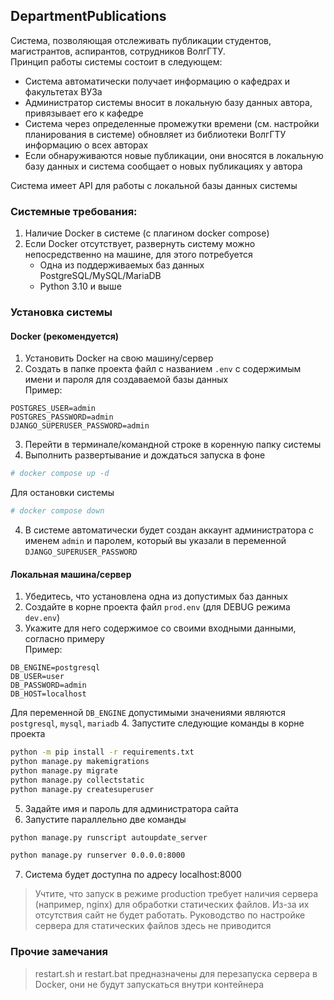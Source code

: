 ## DepartmentPublications
Система, позволяющая отслеживать публикации студентов, магистрантов, аспирантов, сотрудников ВолгГТУ.   
Принцип работы системы состоит в следующем:   
- Система автоматически получает информацию о кафедрах и факультетах ВУЗа
- Администратор системы вносит в локальную базу данных автора, привязывает его к кафедре
- Система через определенные промежутки времени (см. настройки планирования в системе) обновляет из библиотеки ВолгГТУ информацию о всех авторах
- Если обнаруживаются новые публикации, они вносятся в локальную базу данных и система сообщает о новых публикациях у автора


Система имеет API для работы с локальной базы данных системы 


### Системные требования:
1. Наличие Docker в системе (с плагином docker compose)
2. Если Docker отсутствует, развернуть систему можно непосредственно на машине, для этого потребуется
   - Одна из поддерживаемых баз данных PostgreSQL/MySQL/MariaDB
   - Python 3.10 и выше

### Установка системы

#### Docker (рекомендуется)
1. Установить Docker на свою машину/сервер
2. Создать в папке проекта файл с названием `.env` c содержимым имени и пароля для создаваемой базы данных    
Пример:
```env
POSTGRES_USER=admin
POSTGRES_PASSWORD=admin
DJANGO_SUPERUSER_PASSWORD=admin
```
3. Перейти в терминале/командной строке в коренную папку системы
3. Выполнить развертывание и дождаться запуска в фоне
```bash
# docker compose up -d
```
Для остановки системы
```bash
# docker compose down
```
4. В системе автоматически будет создан аккаунт администратора с именем `admin` и паролем, который вы указали в переменной `DJANGO_SUPERUSER_PASSWORD`

#### Локальная машина/сервер
1. Убедитесь, что установлена одна из допустимых баз данных
2. Создайте в корне проекта файл `prod.env` (для DEBUG режима `dev.env`)
3. Укажите для него содержимое со своими входными данными, согласно примеру  
Пример:
```env
DB_ENGINE=postgresql
DB_USER=user
DB_PASSWORD=admin
DB_HOST=localhost
```
Для переменной `DB_ENGINE` допустимыми значениями являются `postgresql`, `mysql`, `mariadb`
4. Запустите следующие команды в корне проекта
```bash
python -m pip install -r requirements.txt
python manage.py makemigrations
python manage.py migrate
python manage.py collectstatic
python manage.py createsuperuser
```
5. Задайте имя и пароль для администратора сайта
6. Запустите параллельно две команды
```bash
python manage.py runscript autoupdate_server
```
```bash
python manage.py runserver 0.0.0.0:8000
```
7. Система будет доступна по адресу localhost:8000

> Учтите, что запуск в режиме production требует наличия сервера (например, nginx) для обработки статических файлов. Из-за их отсутствия сайт не будет работать. Руководство по настройке сервера для статических файлов здесь не приводится

### Прочие замечания
> restart.sh и restart.bat предназначены для перезапуска сервера в Docker, они не будут запускаться внутри контейнера